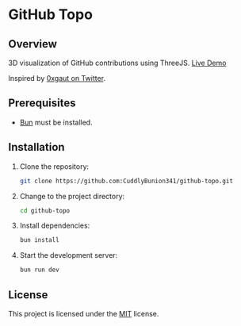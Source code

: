 # GitHub Topo

## Overview

3D visualization of GitHub contributions using ThreeJS.
[Live Demo](https://cb341.dev/github-topo/)

Inspired by [0xgaut on Twitter](https://x.com/0xgaut/status/1905669689574887562?t=iBI7WvnhftSh6WiN-khU_Q).

## Prerequisites

- [Bun](https://bun.sh/) must be installed.

## Installation

1. Clone the repository:
   ```bash
   git clone https://github.com:CuddlyBunion341/github-topo.git
   ```

2. Change to the project directory:
   ```bash
   cd github-topo
   ```

3. Install dependencies:
   ```bash
   bun install
   ```

4. Start the development server:
   ```bash
   bun run dev
   ```

## License

This project is licensed under the [MIT](./LICENSE) license.
